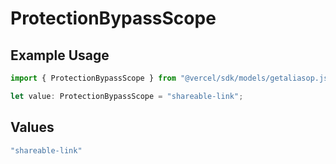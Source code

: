# ProtectionBypassScope

## Example Usage

```typescript
import { ProtectionBypassScope } from "@vercel/sdk/models/getaliasop.js";

let value: ProtectionBypassScope = "shareable-link";
```

## Values

```typescript
"shareable-link"
```